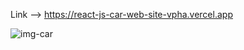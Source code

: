Link --> https://react-js-car-web-site-vpha.vercel.app






![img-car](https://github.com/user-attachments/assets/90863061-72de-440e-bfd0-c449dc8422dd)
